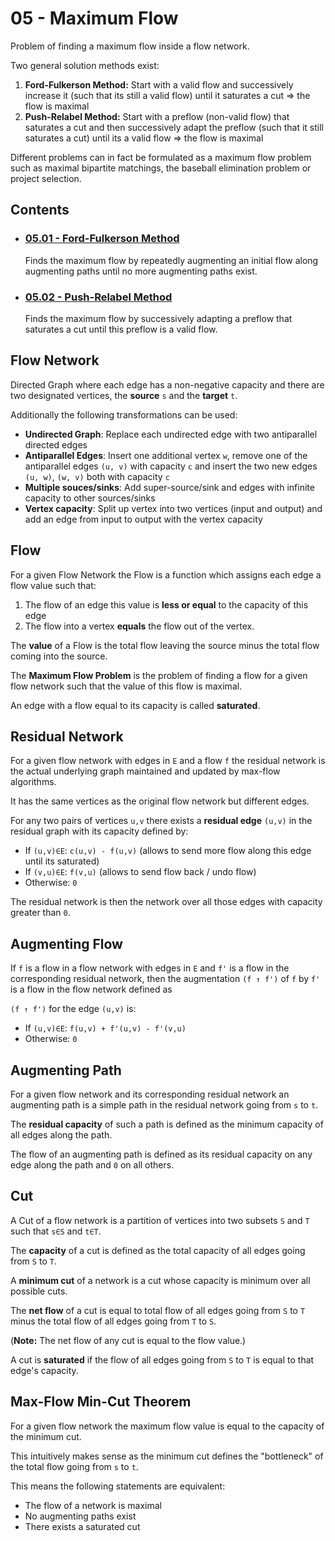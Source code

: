 # 05 - Maximum Flow
Problem of finding a maximum flow inside a flow network.

Two general solution methods exist:

1. **Ford-Fulkerson Method:** Start with a valid flow and successively increase it (such that its still a valid flow) until it saturates a cut => the flow is maximal
2. **Push-Relabel Method:** Start with a preflow (non-valid flow) that saturates a cut and then successively adapt the preflow (such that it still saturates a cut) until its a valid flow => the flow is maximal

Different problems can in fact be formulated as a maximum flow problem such as maximal bipartite matchings, the baseball elimination problem or project selection.

## Contents
- ### [05.01 - Ford-Fulkerson Method](05.01%20-%20Ford-Fulkerson%20Method)
    Finds the maximum flow by repeatedly augmenting an initial flow along augmenting paths until no more augmenting paths exist.
- ### [05.02 - Push-Relabel Method](05.02%20-%20Push-Relabel%20Method)
    Finds the maximum flow by successively adapting a preflow that saturates a cut until this preflow is a valid flow.

## Flow Network
Directed Graph where each edge has a non-negative capacity and there are two designated vertices, the **source** `s` and the **target** `t`.

Additionally the following transformations can be used:
- **Undirected Graph**: Replace each undirected edge with two antiparallel directed edges
- **Antiparallel Edges**: Insert one additional vertex `w`, remove one of the antiparallel edges `(u, v)` with capacity `c` and insert the two new edges `(u, w)`, `(w, v)` both with capacity `c`
- **Multiple souces/sinks**: Add super-source/sink and edges with infinite capacity to other sources/sinks
- **Vertex capacity**: Split up vertex into two vertices (input and output) and add an edge from input to output with the vertex capacity

## Flow
For a given Flow Network the Flow is a function which assigns each edge a flow value such that:
1. The flow of an edge this value is **less or equal** to the capacity of this edge 
2. The flow into a vertex **equals** the flow out of the vertex.

The **value** of a Flow is the total flow leaving the source minus the total flow coming into the source.

The **Maximum Flow Problem** is the problem of finding a flow for a given flow network such that the value of this flow is maximal.

An edge with a flow equal to its capacity is called **saturated**.

## Residual Network
For a given flow network with edges in `E` and a flow `f` the residual network is the actual underlying graph maintained and updated by max-flow algorithms.

It has the same vertices as the original flow network but different edges.

For any two pairs of vertices `u,v` there exists a **residual edge** `(u,v)` in the residual graph with its capacity defined by:
- If `(u,v)∈E`: `c(u,v) - f(u,v)` (allows to send more flow along this edge until its saturated)
- If `(v,u)∈E`: `f(v,u)` (allows to send flow back / undo flow)
- Otherwise: `0`

The residual network is then the network over all those edges with capacity greater than `0`.

## Augmenting Flow
If `f` is a flow in a flow network with edges in `E` and `f'` is a flow in the corresponding residual network, then the augmentation `(f ↑ f')` of `f` by `f'` is a flow in the flow network defined as

`(f ↑ f')` for the edge `(u,v)` is:
- If `(u,v)∈E`: `f(u,v) + f'(u,v) - f'(v,u)`
- Otherwise: `0`

## Augmenting Path
For a given flow network and its corresponding residual network an augmenting path is a simple path in the residual network going from `s` to `t`.

The **residual capacity** of such a path is defined as the minimum capacity of all edges along the path.

The flow of an augmenting path is defined as its residual capacity on any edge along the path and `0` on all others.

## Cut
A Cut of a flow network is a partition of vertices into two subsets `S` and `T` such that `s∈S` and `t∈T`.

The **capacity** of a cut is defined as the total capacity of all edges going from `S` to `T`.

A **minimum cut** of a network is a cut whose capacity is minimum over all possible cuts.

The **net flow** of a cut is equal to total flow of all edges going from `S` to `T` minus the total flow of all edges going from `T` to `S`.

(**Note:** The net flow of any cut is equal to the flow value.)

A cut is **saturated** if the flow of all edges going from `S` to `T` is equal to that edge's capacity.

## Max-Flow Min-Cut Theorem
For a given flow network the maximum flow value is equal to the capacity of the minimum cut.

This intuitively makes sense as the minimum cut defines the "bottleneck" of the total flow going from `s` to `t`.

This means the following statements are equivalent:
- The flow of a network is maximal
- No augmenting paths exist
- There exists a saturated cut
